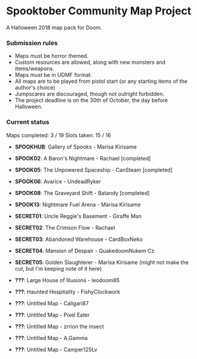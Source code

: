 # Spooktober Community Map Project

A Halloween 2018 map pack for Doom.

### Submission rules

- Maps must be horror themed.
- Custom resources are allowed, along with new monsters and items/weapons.
- Maps must be in UDMF format.
- All maps are to be played from pistol start (or any starting items of the
  author's choice)
- Jumpscares are discouraged, though not outright forbidden.
- The project deadline is on the 30th of October, the day before Halloween.

### Current status

Maps completed: 3 / 19
Slots taken: 15 / 16

- **SPOOKHUB**: Gallery of Spooks - Marisa Kirisame
- **SPOOK02**: A Baron's Nightmare - Rachael [completed]
- **SPOOK05**: The Unpowered Spaceship - CanSteam [completed]
- **SPOOK06**: Avarice - UndeadRyker
- **SPOOK08**: The Graveyard Shift - Batandy [completed]
- **SPOOK13**: Nightmare Fuel Arena - Marisa Kirisame
- **SECRET01**: Uncle Reggie's Basement - Giraffe Man
- **SECRET02**: The Crimson Flow - Rachael
- **SECRET03**: Abandoned Warehouse - CardBoxNeko
- **SECRET04**: Mansion of Despair - QuakedoomNukem Cz
- **SECRET05**: Golden Slaughterer - Marisa Kirisame (might not make the cut, but I'm keeping note of it here)

- **???**: Large House of Illusions - leodoom85
- **???**: Haunted Hospitality - FishyClockwork
- **???**: Untitled Map - Caligari87
- **???**: Untitled Map - Pixel Eater
- **???**: Untitled Map - zrrion the insect
- **???**: Untitled Map - A.Gamma
- **???**: Untitled Map - Camper125Lv
